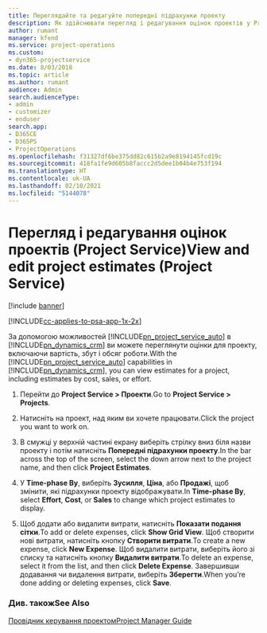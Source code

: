 ```yaml
---
title: Переглядайте та редагуйте попередні підрахунки проекту
description: Як здійснювати перегляд і редагування оцінок проектів у Project Service
author: rumant
manager: kfend
ms.service: project-operations
ms.custom:
- dyn365-projectservice
ms.date: 8/03/2018
ms.topic: article
ms.author: rumant
audience: Admin
search.audienceType:
- admin
- customizer
- enduser
search.app:
- D365CE
- D365PS
- ProjectOperations
ms.openlocfilehash: f31327df6be375dd82c615b2a9e8194145fcd19c
ms.sourcegitcommit: 418fa1fe9d605b8faccc2d5dee1b04b4e753f194
ms.translationtype: HT
ms.contentlocale: uk-UA
ms.lasthandoff: 02/10/2021
ms.locfileid: "5144078"
---
```

# <a name="view-and-edit-project-estimates-project-service"></a><span data-ttu-id="bacd8-103">Перегляд і редагування оцінок проектів (Project Service)</span><span class="sxs-lookup"><span data-stu-id="bacd8-103">View and edit project estimates (Project Service)</span></span>

[!include [banner](../includes/psa-now-project-operations.md)]

[!INCLUDE[cc-applies-to-psa-app-1x-2x](../includes/cc-applies-to-psa-app-1x-2x.md)]

<span data-ttu-id="bacd8-104">За допомогою можливостей [!INCLUDE[pn_project_service_auto](../includes/pn-project-service-auto.md)] в [!INCLUDE[pn_dynamics_crm](../includes/pn-dynamics-crm.md)] ви можете переглянути оцінки для проекту, включаючи вартість, збут і обсяг роботи.</span><span class="sxs-lookup"><span data-stu-id="bacd8-104">With the [!INCLUDE[pn_project_service_auto](../includes/pn-project-service-auto.md)] capabilities in [!INCLUDE[pn_dynamics_crm](../includes/pn-dynamics-crm.md)], you can view estimates for a project, including estimates by cost, sales, or effort.</span></span>  
  
1.  <span data-ttu-id="bacd8-105">Перейти до **Project Service > Проекти**.</span><span class="sxs-lookup"><span data-stu-id="bacd8-105">Go to **Project Service > Projects**.</span></span>  
  
2.  <span data-ttu-id="bacd8-106">Натисніть на проект, над яким ви хочете працювати.</span><span class="sxs-lookup"><span data-stu-id="bacd8-106">Click the project you want to work on.</span></span>  
  
3.  <span data-ttu-id="bacd8-107">В смужці у верхній частині екрану виберіть стрілку вниз біля назви проекту і потім натисніть **Попередні підрахунки проекту**.</span><span class="sxs-lookup"><span data-stu-id="bacd8-107">In the bar across the top of the screen, select the down arrow next to the project name, and then click **Project Estimates**.</span></span>  
  
4.  <span data-ttu-id="bacd8-108">У **Time-phase By**, виберіть **Зусилля**, **Ціна**, або **Продажі**, щоб змінити, які підрахунки проекту відображувати.</span><span class="sxs-lookup"><span data-stu-id="bacd8-108">In **Time-phase By**, select **Effort**, **Cost**, or **Sales** to change which project estimates to display.</span></span>  
  
5.  <span data-ttu-id="bacd8-109">Щоб додати або видалити витрати, натисніть **Показати подання сітки**.</span><span class="sxs-lookup"><span data-stu-id="bacd8-109">To add or delete expenses, click **Show Grid View**.</span></span> <span data-ttu-id="bacd8-110">Щоб створити нові витрати, натисніть кнопку **Створити витрати**.</span><span class="sxs-lookup"><span data-stu-id="bacd8-110">To create a new expense, click **New Expense**.</span></span> <span data-ttu-id="bacd8-111">Щоб видалити витрати, виберіть його зі списку та натисніть кнопку **Видалити витрати**.</span><span class="sxs-lookup"><span data-stu-id="bacd8-111">To delete an expense, select it from the list, and then click **Delete Expense**.</span></span> <span data-ttu-id="bacd8-112">Завершивши додавання чи видалення витрати, виберіть **Зберегти**.</span><span class="sxs-lookup"><span data-stu-id="bacd8-112">When you’re done adding or deleting expenses, click **Save**.</span></span>  
  
### <a name="see-also"></a><span data-ttu-id="bacd8-113">Див. також</span><span class="sxs-lookup"><span data-stu-id="bacd8-113">See Also</span></span>  
 [<span data-ttu-id="bacd8-114">Провідник керування проектом</span><span class="sxs-lookup"><span data-stu-id="bacd8-114">Project Manager Guide</span></span>](../psa/project-manager-guide.md)
